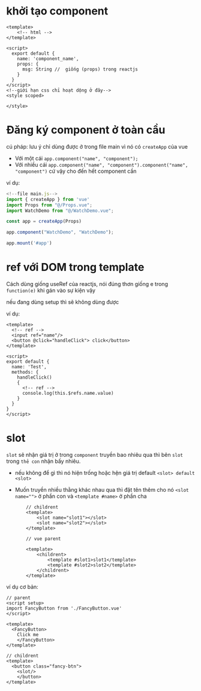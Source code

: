 # khởi tạo component

```vue
<template>
    <!-- html -->
</template>

<script>
  export default {
    name: 'component_name',
    props: {
      msg: String //  giống (props) trong reactjs
    }
  }
</script>
<!--giới hạn css chỉ hoạt dộng ở đây-->
<style scoped>

</style>
```

# Đăng ký component ở toàn cầu

cú pháp: lưu ý  chỉ dùng được ở trong file main vì nó có `createApp` của vue
- Với một cái `app.component("name", "component");`
- Với nhiều cái `app.component("name", "component").component("name", "component")` cứ vậy cho đến hết component cần

ví dụ:

```js
<!--file main.js-->
import { createApp } from 'vue'
import Props from "@/Props.vue";
import WatchDemo from "@/WatchDemo.vue";

const app = createApp(Props)

app.component("WatchDemo", "WatchDemo");

app.mount('#app')

```

# ref với DOM trong template
Cách dùng giống useRef của reactjs, nói đúng thơn giống e trong `function(e)` khi gán vào sự kiện vậy

nếu đang dùng setup thì sẽ không dùng được

ví dụ:

```vue
<template>
  <!-- ref -->
  <input ref="name"/> 
  <button @click="handleClick"> click</button>
</template>

<script>
export default {
  name: 'Test',
  methods: {
    handleClick()
    {
      <!-- ref -->
      console.log(this.$refs.name.value)
    }
  }
}
</script>
```
# slot 

`slot` sẽ nhận giá trị ở trong `component` truyền bao nhiêu qua thì bên `slot` trong `thẻ con` nhận bấy nhiêu.
- nếu không để gì thì nó hiện trống hoặc hện giá trị default `<slot> default <slot>`
- Muốn truyền nhiều thằng khác nhau qua thì đặt tên thêm cho nó `<slot name="">` ở phần con và `<template #name>` ở phần cha

    ```vue
        // childrent
        <template>
            <slot name="slot1"></slot>
            <slot name="slot2"></slot>
        </template>
  
        // vue parent
  
        <template>
            <childrent>
                <template #slot1>slot1</template>
                <template #slot2>slot2</template>
            </childrent>
        </template>
    ```

ví dụ cơ bản:
```vue
// parent
<script setup>
import FancyButton from './FancyButton.vue'
</script>

<template>
  <FancyButton>
    Click me
 	</FancyButton>
</template>
```

```vue
// childrent
<template>
  <button class="fancy-btn">
  	<slot/>
	</button>
</template>

```